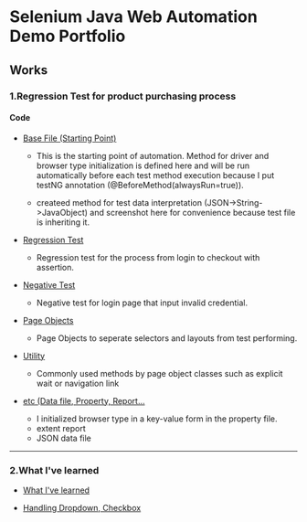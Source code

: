 # Selenium Java Web Automation Demo Portfolio

## Works
### 1.Regression Test for product purchasing process

#### Code

* [Base File (Starting Point)](https://github.com/wohu8292/SeleniumWebTesting_Portfolio_DemoProject/blob/main/src/test/java/testComponents/BaseTest.java)

  * This is the starting point of automation. Method for driver and browser type initialization is defined here and will be run automatically before each test method execution because I put testNG annotation (@BeforeMethod(alwaysRun=true)).
    
  * createed method for test data interpretation (JSON->String->JavaObject) and screenshot here for convenience because test file is inheriting it. 
  
* [Regression Test](https://github.com/wohu8292/SeleniumWebTesting_Portfolio_DemoProject/blob/main/src/test/java/tests/TestPractice.java)

  * Regression test for the process from login to checkout with assertion.

* [Negative Test](https://github.com/wohu8292/SeleniumWebTesting_Portfolio_DemoProject/blob/main/src/test/java/tests/ErrorValidation.java)

  * Negative test for login page that input invalid credential.
  
* [Page Objects](https://github.com/wohu8292/SeleniumWebTesting_Portfolio_DemoProject/tree/main/src/main/java/pageObjects)

  * Page Objects to seperate selectors and layouts from test performing.
  
* [Utility](https://github.com/wohu8292/SeleniumWebTesting_Portfolio_DemoProject/blob/main/src/main/java/abstractComponents/Utility.java)

  * Commonly used methods by page object classes such as explicit wait or navigation link

* [etc (Data file, Property, Report...](https://github.com/wohu8292/SeleniumWebTesting_Portfolio_DemoProject/tree/main/src/main/java/resources)
  
  * I initialized browser type in a key-value form in the property file.
  * extent report
  * JSON data file

--------------

### 2.What I've learned

* [What I've learned](https://github.com/wohu8292/SeleniumWebTesting_Learning)

* [Handling Dropdown, Checkbox](https://github.com/wohu8292/SeleniumWebTesting_Portfolio_DemoProject/blob/main/src/test/java/tests/UI_components.java)


